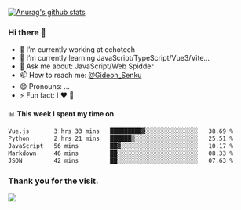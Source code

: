 [![Anurag's github stats](https://github-readme-stats.vercel.app/api?username=gideonsenku)](https://github.com/anuraghazra/github-readme-stats)
### Hi there 👋
- 🔭 I’m currently working at echotech
- 🌱 I’m currently learning JavaScript/TypeScript/Vue3/Vite...
- 💬 Ask me about: JavaScript/Web Spidder 
- 📫 How to reach me: [@Gideon_Senku](https://t.me/Gideon_Senku)
- 😄 Pronouns: ...
- ⚡ Fun fact: I ❤️ 🎵

📊 **This week I spent my time on**
<!--START_SECTION:waka-->

```txt
Vue.js       3 hrs 33 mins   █████████▓░░░░░░░░░░░░░░░   38.69 %
Python       2 hrs 21 mins   ██████▒░░░░░░░░░░░░░░░░░░   25.51 %
JavaScript   56 mins         ██▓░░░░░░░░░░░░░░░░░░░░░░   10.17 %
Markdown     46 mins         ██░░░░░░░░░░░░░░░░░░░░░░░   08.33 %
JSON         42 mins         ██░░░░░░░░░░░░░░░░░░░░░░░   07.63 %
```

<!--END_SECTION:waka-->


### Thank you for the visit.
![](http://profile-counter.glitch.me/gideonsenku/count.svg)
<!--
**GideonSenku/GideonSenku** is a ✨ _special_ ✨ repository because its `README.md` (this file) appears on your GitHub profile.

Here are some ideas to get you started:

- 🔭 I’m currently working on ...
- 🌱 I’m currently learning ...
- 👯 I’m looking to collaborate on ...
- 🤔 I’m looking for help with ...
- 💬 Ask me about ...
- 📫 How to reach me: ...
- 😄 Pronouns: ...
- ⚡ Fun fact: ...
-->
